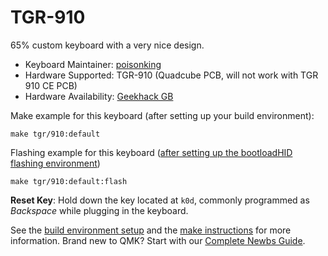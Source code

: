 # TGR-910

65% custom keyboard with a very nice design.

* Keyboard Maintainer: [poisonking](https://github.com/halfenergized)
* Hardware Supported: TGR-910 (Quadcube PCB, will not work with TGR 910 CE PCB)
* Hardware Availability: [Geekhack GB](https://geekhack.org/index.php?topic=86047.0)

Make example for this keyboard (after setting up your build environment):

    make tgr/910:default

Flashing example for this keyboard ([after setting up the bootloadHID flashing environment](https://docs.qmk.fm/#/flashing_bootloadhid))

    make tgr/910:default:flash

**Reset Key**: Hold down the key located at `k0d`, commonly programmed as *Backspace* while plugging in the keyboard.

See the [build environment setup](https://docs.qmk.fm/#/getting_started_build_tools) and the [make instructions](https://docs.qmk.fm/#/getting_started_make_guide) for more information. Brand new to QMK? Start with our [Complete Newbs Guide](https://docs.qmk.fm/#/newbs).

